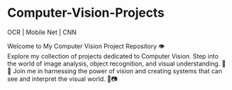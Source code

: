 # Computer-Vision-Projects
OCR | Mobile Net | CNN
<!DOCTYPE html>
<html>
<head>
</head>
<body>
    <p></p>
        Welcome to My Computer Vision Project Repository 👁️<br>
        Explore my collection of projects dedicated to Computer Vision. Step into the world of image analysis, object recognition, and visual understanding. 📸🤖
        Join me in harnessing the power of vision and creating systems that can see and interpret the visual world. 🌟📷
    </p>
</body>
</html>
